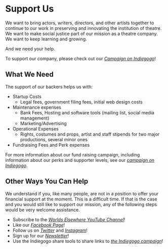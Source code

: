 # Support Us

We want to bring actors, writers, directors, and other artists together to continue to our work in preserving and innovating the institution of theatre. We want to make social justice part of our mission as a theatre company. We want to keep learning and growing.

And we need your help.

To support our company, please check out our [<i igogo>Campaign on Indiegogo</i>][indiegogo]!

## What We Need

The support of our backers helps us with:

- Startup Costs
  - Legal fees, government filing fees, initial web design costs
- Maintenance expenses
  - Bank Fees, Hosting and software tools (mailing list, social media management)
  - Marketing/Advertising
- Operational Expenses
  - Rights, costumes and props, artist and staff stipends for two major productions, several minor ones
- Fundraising Fees and Perk expenses

For more information about our fund raising campaign, including information about our perks and supporter levels, see our [<i igogo>campaign on Indiegogo</i>][indiegogo].

## Other Ways You Can Help

We understand if you, like many people, are not in a position to offer your financial support at the moment. This is a difficult time. If that is the case and you would still like to support our mission, any of the following steps would be very welcome assistance.

- Subscribe to the [<i yt>Worlds Elsewhere YouTube Channel</i>][youtube]!
- Like our [<i fb>Facebook Page</i>][facebook]!
- Follow us on [<i twitter>Twitter</i>][twitter] and [<i gram>Instagram</i>][instagram]!
- Sign up for our [<i news>Newsletter</i>][newsletter]!
- Use the Indiegogo share tools to share links to [<i igogo>the Indiegogo campaign</i>][indiegogo]!

[indiegogo]: https://igg.me/at/qB1gnyuPvno/x/412536#/ "Support us on Indiegogo!"
[youtube]: https://youtube.com/c/WorldsElsewhereTheatreCompany "Subscribe to our Youtube Channel!"
[facebook]: https://fb.me/WorldsElsewhere "Like our Facebook page!"
[twitter]: https://twitter.com/ElsewhereWorlds "Follow us on Twitter!"
[instagram]: https://instagr.am/worldselsewhere_official "Follow us on Instagram!"
[newsletter]: https://worlds-elsewhere.us17.list-manage.com/subscribe?u=8e70862018a339ca07b0f75e6&id=55a342e060 "Sign up for our newsletter!"

